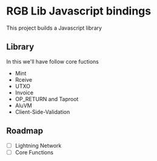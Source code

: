 # RGB Lib Javascript bindings

This project builds a Javascript library


## Library

In this we'll have follow core fuctions

- Mint
- Rceive
- UTXO
- Invoice
- OP_RETURN and Taproot
- AluVM
- Client-Side-Validation

## Roadmap

- [ ] Lightning Network
- [ ] Core Functions
